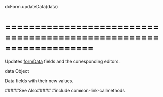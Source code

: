 <!--id-->dxForm.updateData(data)<!--/id-->
===================================================================
===================================================================

<!--shortDescription-->
Updates [formData](/Documentation/ApiReference/UI_Widgets/dxForm/Configuration/#formData) fields and the corresponding editors.
<!--/shortDescription-->

<!--paramName1-->data<!--/paramName1-->
<!--paramType1-->Object<!--/paramType1-->
<!--paramDescription1-->
Data fields with their new values.
<!--/paramDescription1-->

<!--fullDescription-->
#####See Also#####
#include common-link-callmethods
<!--/fullDescription-->